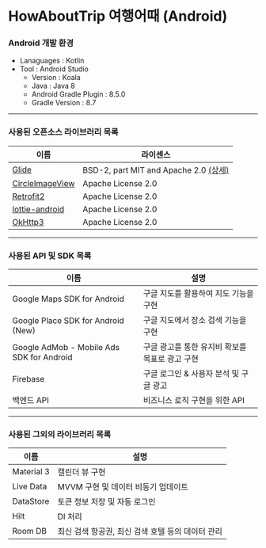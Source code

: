 # HowAboutTrip 여행어때 (Android)
### Android 개발 환경
- Lanaguages : Kotlin
- Tool : Android Studio
	- Version : Koala
	- Java : Java 8
	- Android Gradle Plugin : 8.5.0
	- Gradle Version : 8.7
- - -
### 사용된 오픈소스 라이브러리 목록
| 이름 | 라이센스 |
|---|---|
|[Glide](https://github.com/bumptech/glide) | BSD-2, part MIT and Apache 2.0 [(상세)](https://github.com/bumptech/glide/blob/master/LICENSE) |
|[CircleImageView](https://github.com/hdodenhof/CircleImageView) | Apache License 2.0 |
|[Retrofit2](https://square.github.io/retrofit/) | Apache License 2.0 |
|[lottie-android](https://github.com/airbnb/lottie-android) | Apache License 2.0 |
|[OkHttp3](https://square.github.io/okhttp/)| Apache License 2.0 |
- - -
### 사용된 API 및 SDK 목록
| 이름 | 설명 |
|---|---|
| Google Maps SDK for Android | 구글 지도를 활용하여 지도 기능을 구현 |
| Google Place SDK for Android (New) | 구글 지도에서 장소 검색 기능을 구현 |
| Google AdMob - Mobile Ads SDK for Android | 구글 광고를 통한 유지비 확보를 목표로 광고 구현 |
| Firebase | 구글 로그인 & 사용자 분석 및 구글 광고 |
| 백엔드 API | 비즈니스 로직 구현을 위한 API |
- - -
### 사용된 그외의 라이브러리 목록
| 이름 | 설명 |
|---|---|
| Material 3 | 캘린더 뷰 구현 |
| Live Data | MVVM 구현 및 데이터 비동기 업데이트 |
| DataStore | 토큰 정보 저장 및 자동 로그인 |
| Hilt | DI 처리 |
| Room DB | 최신 검색 항공권, 최신 검색 호텔 등의 데이터 관리 |

